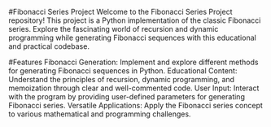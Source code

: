 #Fibonacci Series Project
Welcome to the Fibonacci Series Project repository! This project is a Python implementation of the classic Fibonacci series. Explore the fascinating world of recursion and dynamic programming while generating Fibonacci sequences with this educational and practical codebase.

#Features
Fibonacci Generation: Implement and explore different methods for generating Fibonacci sequences in Python.
Educational Content: Understand the principles of recursion, dynamic programming, and memoization through clear and well-commented code.
User Input: Interact with the program by providing user-defined parameters for generating Fibonacci series.
Versatile Applications: Apply the Fibonacci series concept to various mathematical and programming challenges.
